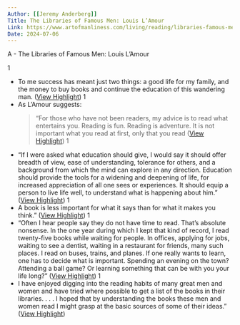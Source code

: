 ```yaml
---
Author: [[Jeremy Anderberg]]
Title: The Libraries of Famous Men: Louis L’Amour
Link: https://www.artofmanliness.com/living/reading/libraries-famous-men-louis-lamour/
Date: 2024-07-06
---
```

A - The Libraries of Famous Men: Louis L’Amour

1
- To me success has meant just two things: a good life for my family, and the money to buy books and continue the education of this wandering man. ([View Highlight](https://read.readwise.io/read/01h7zfj023t3rqs66n3906p32y))
1
- As L’Amour suggests:
  > “For those who have not been readers, my advice is to read what entertains you. Reading is fun. Reading is adventure. It is not important what you read at first, only that you read ([View Highlight](https://read.readwise.io/read/01h81yzy7t69ec4gnzq7je16pj))
1
- “If I were asked what education should give, I would say it should offer breadth of view, ease of understanding, tolerance for others, and a background from which the mind can explore in any direction. Education should provide the tools for a widening and deepening of life, for increased appreciation of all one sees or experiences. It should equip a person to live life well, to understand what is happening about him.” ([View Highlight](https://read.readwise.io/read/01h7zftp5sxyysf85gq5cw007e))
1
- A book is less important for what it says than for what it makes you think.” ([View Highlight](https://read.readwise.io/read/01h81z0qt889aaxptfzc922tyt))
1
- “Often I hear people say they do not have time to read. That’s absolute nonsense. In the one year during which I kept that kind of record, I read twenty-five books while waiting for people. In offices, applying for jobs, waiting to see a dentist, waiting in a restaurant for friends, many such places. I read on buses, trains, and planes. If one really wants to learn, one has to decide what is important. Spending an evening on the town? Attending a ball game? Or learning something that can be with you your life long?” ([View Highlight](https://read.readwise.io/read/01h7zfvby5424vhg9tr9x7tfr8))
1
- I have enjoyed digging into the reading habits of many great men and women and have tried where possible to get a list of the books in their libraries. . . . I hoped that by understanding the books these men and women read I might grasp at the basic sources of some of their ideas.” ([View Highlight](https://read.readwise.io/read/01h81z239qqtg0e6g1s9gzvy3c))
